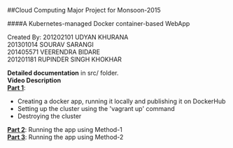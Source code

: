 ##Cloud Computing Major Project for Monsoon-2015

####A Kubernetes-managed Docker container-based WebApp

Created By:
201202101  UDYAN KHURANA         <br/>
201301014  SOURAV SARANGI        <br/>
201405571  VEERENDRA BIDARE      <br/>
201201181  RUPINDER SINGH KHOKHAR<br/>

**Detailed documentation** in src/ folder. <br/>
**Video Description** <br/>
**[Part 1](https://youtu.be/OyrCu5ugl5Y)**: 
- Creating a docker app, running it locally and publishing it on DockerHub
- Setting up the cluster using the 'vagrant up' command
- Destroying the cluster

**[Part 2](https://youtu.be/co342q0RdH0)**: Running the app using Method-1 <br/>
**[Part 3](https://youtu.be/3PixmfPV1Qs)**: Running the app using Method-2 <br/>

